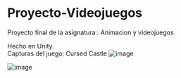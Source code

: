 # Proyecto-Videojuegos
Proyecto final de la asignatura : Animacion y videojuegos

Hecho en Unity. <br>
Capturas del juego: Cursed Castle
![image](https://user-images.githubusercontent.com/90885563/192374872-8b1a493c-75c4-462a-8a20-e8441f6d5078.png)

![image](https://user-images.githubusercontent.com/90885563/192374969-e26f702d-41da-47df-bec1-1c3b366a2a41.png)
